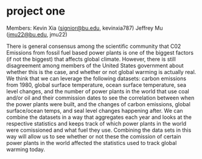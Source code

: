 # project one
Members: 
  Kevin Xia (signior@bu.edu, kevinxia787)
  Jeffrey Mu (jmu22@bu.edu, jmu22)


There is general consensus among the scientific community that C02 Emissions from fossil fuel based power plants is one of the biggest factors (if not the biggest) that affects global climate. However, there is still disagreement among members of the United States government about whether this is the case, and whether or not global warming is actually real. We think that we can leverage the following datasets: carbon emissions from 1980, global surface temperature, ocean surface temperature, sea level changes, and the number of power plants in the world that use coal and/or oil and their commission dates to see the correlation between when the power plants were built, and the changes of carbon emissions, global surface/ocean temps, and seal level changes happening after. We can combine the datasets in a way that aggregates each year and looks at the respective statistics and keeps track of which power plants in the world were comissioned and what fuel they use. Combining the data sets in this way will allow us to see whether or not these the comission of certain power plants in the world affected the statistics used to track global warming today.